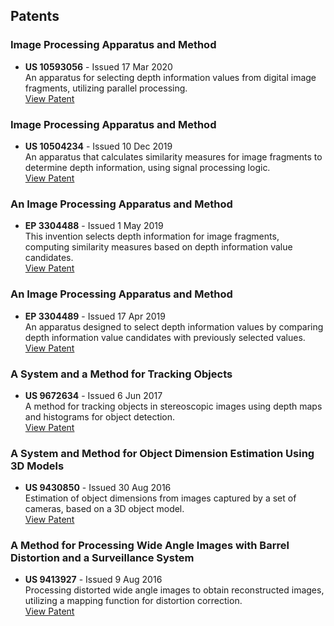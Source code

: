 ## Patents

### Image Processing Apparatus and Method
- **US 10593056** - Issued 17 Mar 2020  
  An apparatus for selecting depth information values from digital image fragments, utilizing parallel processing.  
  <i class="fa-solid fa-scroll custom-icon"></i>[View Patent]()

### Image Processing Apparatus and Method
- **US 10504234** - Issued 10 Dec 2019  
An apparatus that calculates similarity measures for image fragments to determine depth information, using signal processing logic.  
<i class="fa-solid fa-scroll custom-icon"></i>[View Patent](./publications/US-10504234.pdf)  

### An Image Processing Apparatus and Method
- **EP 3304488** - Issued 1 May 2019  
  This invention selects depth information for image fragments, computing similarity measures based on depth information value candidates.  
  <i class="fa-solid fa-scroll custom-icon"></i>[View Patent]()

### An Image Processing Apparatus and Method
- **EP 3304489** - Issued 17 Apr 2019  
  An apparatus designed to select depth information values by comparing depth information value candidates with previously selected values.  
  <i class="fa-solid fa-scroll custom-icon"></i>[View Patent]()

### A System and a Method for Tracking Objects
- **US 9672634** - Issued 6 Jun 2017  
  A method for tracking objects in stereoscopic images using depth maps and histograms for object detection.  
  <i class="fa-solid fa-scroll custom-icon"></i>[View Patent]()

### A System and Method for Object Dimension Estimation Using 3D Models
- **US 9430850** - Issued 30 Aug 2016  
  Estimation of object dimensions from images captured by a set of cameras, based on a 3D object model.  
  <i class="fa-solid fa-scroll custom-icon"></i>[View Patent]()

### A Method for Processing Wide Angle Images with Barrel Distortion and a Surveillance System
- **US 9413927** - Issued 9 Aug 2016  
  Processing distorted wide angle images to obtain reconstructed images, utilizing a mapping function for distortion correction.  
  <i class="fa-solid fa-scroll custom-icon"></i>[View Patent]()

